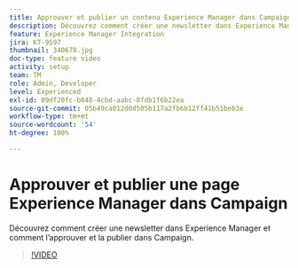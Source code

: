 ```yaml
---
title: Approuver et publier un contenu Experience Manager dans Campaign
description: Découvrez comment créer une newsletter dans Experience Manager et comment l’approuver et la publier dans Campaign.
feature: Experience Manager Integration
jira: KT-9597
thumbnail: 340678.jpg
doc-type: feature video
activity: setup
team: TM
role: Admin, Developer
level: Experienced
exl-id: 09df20fc-b848-4cbd-aabc-8fdb1f6b22ea
source-git-commit: 05b49ca012d0d505b117a2fb6b12ff41b51be63e
workflow-type: tm+mt
source-wordcount: '54'
ht-degree: 100%

---
```


# Approuver et publier une page Experience Manager dans Campaign

Découvrez comment créer une newsletter dans Experience Manager et comment l’approuver et la publier dans Campaign.

>[!VIDEO](https://video.tv.adobe.com/v/340678?quality=12&learn=on)
